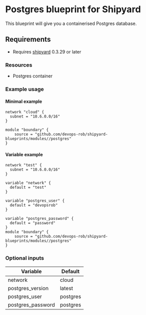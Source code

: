 # Postgres blueprint for Shipyard

This blueprint will give you a containerised Postgres database.

## Requirements

- Requires [shipyard](https://shipyard.run/) 0.3.29 or later

### Resources

- Postgres container

### Example usage

#### Minimal example

```hcl
network "cloud" {
  subnet = "10.6.0.0/16"
}

module "boundary" {
    source = "github.com/devops-rob/shipyard-blueprints/modules//postgres"
}
```

#### Variable example

```hcl
network "test" {
  subnet = "10.6.0.0/16"
}

variable "network" {
  default = "test"
}

variable "postgres_user" {
  default = "devopsrob"
}

variable "postgres_password" {
  default = "password"
}
module "boundary" {
    source = "github.com/devops-rob/shipyard-blueprints/modules//postgres"
}
```

### Optional inputs

| Variable | Default |
| -------- | ------- |
| network  | cloud   |
| postgres_version | latest |
| postgres_user | postgres |
| postgres_password | postgres |
